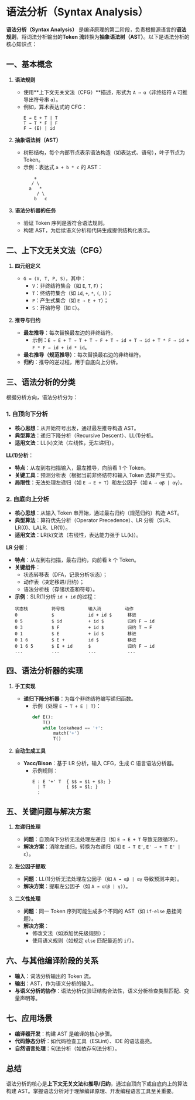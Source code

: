 # 语法分析（Syntax Analysis）

**语法分析（Syntax Analysis）** 是编译原理的第二阶段，负责根据源语言的**语法规则**，将词法分析输出的**Token 流**转换为**抽象语法树（AST）**。以下是语法分析的核心知识点：

## 一、基本概念

1. **语法规则**

   - 使用**上下文无关文法（CFG）**描述，形式为 `A → α`（非终结符 `A` 可推导出符号串 `α`）。
   - 例如，算术表达式的 CFG：
     ```
     E → E + T | T
     T → T * F | F
     F → (E) | id
     ```

2. **抽象语法树（AST）**

   - 树形结构，每个内部节点表示语法构造（如表达式、语句），叶子节点为 Token。
   - 示例：表达式 `a + b * c` 的 AST：
     ```
         +
        / \
       a   *
          / \
         b   c
     ```

3. **语法分析器的任务**
   - 验证 Token 序列是否符合语法规则。
   - 构建 AST，为后续语义分析和代码生成提供结构化表示。

## 二、上下文无关文法（CFG）

1. **四元组定义**

   - `G = (V, T, P, S)`，其中：
     - `V`：非终结符集合（如 `E`, `T`, `F`）；
     - `T`：终结符集合（如 `id`, `+`, `*`, `(`, `)`）；
     - `P`：产生式集合（如 `E → E + T`）；
     - `S`：开始符号（如 `E`）。

2. **推导与归约**
   - **最左推导**：每次替换最左边的非终结符。
     - 示例：`E ⇒ E + T ⇒ T + T ⇒ F + T ⇒ id + T ⇒ id + T * F ⇒ id + F * F ⇒ id + id * id`。
   - **最右推导（规范推导）**：每次替换最右边的非终结符。
   - **归约**：推导的逆过程，用于自底向上分析。

## 三、语法分析的分类

根据分析方向，语法分析分为：

### 1. **自顶向下分析**

- **核心思想**：从开始符号出发，通过最左推导构造 AST。
- **典型算法**：递归下降分析（Recursive Descent）、LL(1)分析。
- **适用文法**：LL(k)文法（左线性，无左递归）。

**LL(1)分析**：

- **特点**：从左到右扫描输入，最左推导，向前看 1 个 Token。
- **关键工具**：预测分析表（根据当前非终结符和输入 Token 选择产生式）。
- **局限性**：无法处理左递归（如 `E → E + T`）和左公因子（如 `A → αβ | αγ`）。

### 2. **自底向上分析**

- **核心思想**：从输入 Token 串开始，通过最右归约（规范归约）构造 AST。
- **典型算法**：算符优先分析（Operator Precedence）、LR 分析（SLR、LR(0)、LALR、LR(1)）。
- **适用文法**：LR(k)文法（右线性，表达能力强于 LL(k)）。

**LR 分析**：

- **特点**：从左到右扫描，最右归约，向前看 k 个 Token。
- **关键组件**：
  - 状态转移表（DFA，记录分析状态）；
  - 动作表（决定移进/归约）；
  - 语法分析栈（存储状态和符号）。
- **示例**：SLR(1)分析 `id + id` 的过程：
  ```
  状态栈         符号栈         输入流         动作
  0             $             id + id $      移进
  0 5           $ id          + id $         归约 F → id
  0 3           $ F           + id $         归约 T → F
  0 1           $ E           + id $         移进
  0 1 6         $ E +         id $           移进
  0 1 6 5       $ E + id      $              归约 F → id
  ...           ...           ...            ...
  ```

## 四、语法分析器的实现

1. **手工实现**

   - **递归下降分析器**：为每个非终结符编写递归函数。
     - 示例（处理 `E → T + E | T`）：
       ```python
       def E():
           T()
           while lookahead == '+':
               match('+')
               T()
       ```

2. **自动生成工具**
   - **Yacc/Bison**：基于 LR 分析，输入 CFG，生成 C 语言语法分析器。
     - 示例规则：
       ```text
       E : E '+' T  { $$ = $1 + $3; }
         | T        { $$ = $1; }
         ;
       ```

## 五、关键问题与解决方案

1. **左递归处理**

   - **问题**：自顶向下分析无法处理左递归（如 `E → E + T` 导致无限循环）。
   - **解决方案**：消除左递归，转换为右递归（如 `E → T E'`, `E' → + T E' | ε`）。

2. **左公因子提取**

   - **问题**：LL(1)分析无法处理左公因子（如 `A → αβ | αγ` 导致预测冲突）。
   - **解决方案**：提取左公因子（如 `A → α(β | γ)`）。

3. **二义性处理**
   - **问题**：同一 Token 序列可能生成多个不同的 AST（如 `if-else` 悬挂问题）。
   - **解决方案**：
     - 修改文法（如添加优先级规则）；
     - 使用语义规则（如规定 `else` 匹配最近的 `if`）。

## 六、与其他编译阶段的关系

- **输入**：词法分析输出的 Token 流。
- **输出**：AST，作为语义分析的输入。
- **与语义分析的协作**：语法分析仅验证结构合法性，语义分析检查类型匹配、变量声明等。

## 七、应用场景

- **编译器开发**：构建 AST 是编译的核心步骤。
- **代码静态分析**：如代码检查工具（ESLint）、IDE 的语法高亮。
- **自然语言处理**：句法分析（如依存句法分析）。

## 总结

语法分析的核心是**上下文无关文法**和**推导/归约**，通过自顶向下或自底向上的算法构建 AST。掌握语法分析对于理解编译原理、开发编程语言工具至关重要。
